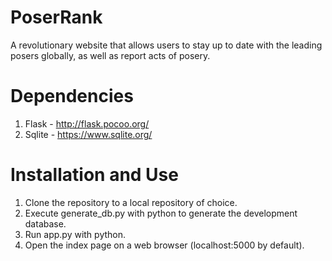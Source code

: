 # PoserRank
A revolutionary website that allows users to stay up to date with the leading
posers globally, as well as report acts of posery.

# Dependencies
1. Flask - http://flask.pocoo.org/
2. Sqlite - https://www.sqlite.org/

# Installation and Use
1. Clone the repository to a local repository of choice.
2. Execute generate_db.py with python to generate the development database.
3. Run app.py with python.
4. Open the index page on a web browser (localhost:5000 by default).
